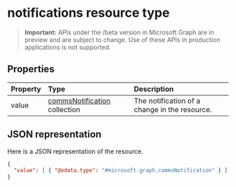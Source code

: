 # notifications resource type

> **Important:** APIs under the /beta version in Microsoft Graph are in preview and are subject to change. Use of these APIs in production applications is not supported.

## Properties

| Property       | Type                                                 | Description                                   |
|:---------------|:-----------------------------------------------------|:----------------------------------------------|
| value          | [commsNotification](commsnotification.md) collection | The notification of a change in the resource. |

## JSON representation

Here is a JSON representation of the resource.

<!-- {
  "blockType": "resource",
  "optionalProperties": [

  ],
  "@odata.type": "microsoft.graph.commsNotifications"
}-->
```json
{
  "value": [ { "@odata.type": "#microsoft.graph.commsNotification" } ]
}
```

<!-- uuid: 8fcb5dbc-d5aa-4681-8e31-b001d5168d79
2015-10-25 14:57:30 UTC -->
<!-- {
  "type": "#page.annotation",
  "description": "notifications resource",
  "keywords": "",
  "section": "documentation",
  "tocPath": ""
}-->
